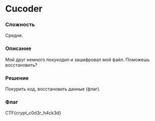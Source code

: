 # Cucoder
### Сложность
Средне.
### Описание
Мой друг немного покукодил и зашифровал мой файл. Поможешь восстановить?
### Решение
Покурить код, восстановить данные (флаг).
### Флаг
CTF{crypt_c0d3r_h4ck3d}
